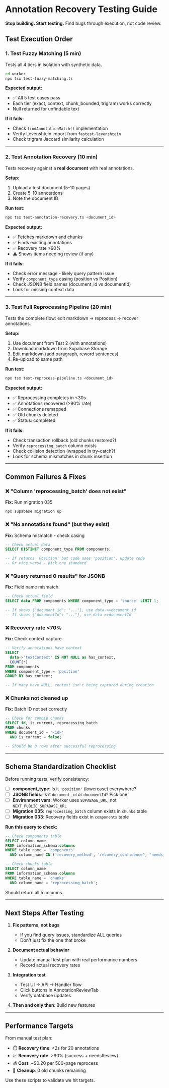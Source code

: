 # Annotation Recovery Testing Guide

**Stop building. Start testing.** Find bugs through execution, not code review.

## Test Execution Order

### 1. Test Fuzzy Matching (5 min)

Tests all 4 tiers in isolation with synthetic data.

```bash
cd worker
npx tsx test-fuzzy-matching.ts
```

**Expected output:**
- ✅ All 5 test cases pass
- Each tier (exact, context, chunk_bounded, trigram) works correctly
- Null returned for unfindable text

**If it fails:**
- Check `findAnnotationMatch()` implementation
- Verify Levenshtein import from `fastest-levenshtein`
- Check trigram Jaccard similarity calculation

---

### 2. Test Annotation Recovery (10 min)

Tests recovery against a **real document** with real annotations.

**Setup:**
1. Upload a test document (5-10 pages)
2. Create 5-10 annotations
3. Note the document ID

**Run test:**
```bash
npx tsx test-annotation-recovery.ts <document_id>
```

**Expected output:**
- ✅ Fetches markdown and chunks
- ✅ Finds existing annotations
- ✅ Recovery rate >90%
- ⚠️ Shows items needing review (if any)

**If it fails:**
- Check error message - likely query pattern issue
- Verify `component_type` casing (position vs Position)
- Check JSONB field names (document_id vs documentId)
- Look for missing context data

---

### 3. Test Full Reprocessing Pipeline (20 min)

Tests the complete flow: edit markdown → reprocess → recover annotations.

**Setup:**
1. Use document from Test 2 (with annotations)
2. Download markdown from Supabase Storage
3. Edit markdown (add paragraph, reword sentences)
4. Re-upload to same path

**Run test:**
```bash
npx tsx test-reprocess-pipeline.ts <document_id>
```

**Expected output:**
- ✅ Reprocessing completes in <30s
- ✅ Annotations recovered (>90% rate)
- ✅ Connections remapped
- ✅ Old chunks deleted
- ✅ Status: completed

**If it fails:**
- Check transaction rollback (old chunks restored?)
- Verify `reprocessing_batch` column exists
- Check collision detection (wrapped in try-catch?)
- Look for schema mismatches in chunk insertion

---

## Common Failures & Fixes

### ❌ "Column 'reprocessing_batch' does not exist"
**Fix:** Run migration 035
```bash
npx supabase migration up
```

### ❌ "No annotations found" (but they exist)
**Fix:** Schema mismatch - check casing
```sql
-- Check actual data
SELECT DISTINCT component_type FROM components;

-- If returns 'Position' but code uses 'position', update code
-- Or vice versa - pick one standard
```

### ❌ "Query returned 0 results" for JSONB
**Fix:** Field name mismatch
```sql
-- Check actual field
SELECT data FROM components WHERE component_type = 'source' LIMIT 1;

-- If shows {"document_id": "..."}, use data->>document_id
-- If shows {"documentId": "..."}, use data->>documentId
```

### ❌ Recovery rate <70%
**Fix:** Check context capture
```sql
-- Verify annotations have context
SELECT
  data->'textContext' IS NOT NULL as has_context,
  COUNT(*)
FROM components
WHERE component_type = 'position'
GROUP BY has_context;

-- If many have NULL, context isn't being captured during creation
```

### ❌ Chunks not cleaned up
**Fix:** Batch ID not set correctly
```sql
-- Check for zombie chunks
SELECT id, is_current, reprocessing_batch
FROM chunks
WHERE document_id = '<id>'
  AND is_current = false;

-- Should be 0 rows after successful reprocessing
```

---

## Schema Standardization Checklist

Before running tests, verify consistency:

- [ ] **component_type**: Is it `'position'` (lowercase) everywhere?
- [ ] **JSONB fields**: Is it `document_id` or `documentId`? Pick one.
- [ ] **Environment vars**: Worker uses `SUPABASE_URL`, not `NEXT_PUBLIC_SUPABASE_URL`
- [ ] **Migration 035**: `reprocessing_batch` column exists in `chunks` table
- [ ] **Migration 033**: Recovery fields exist in `components` table

**Run this query to check:**
```sql
-- Check components table
SELECT column_name
FROM information_schema.columns
WHERE table_name = 'components'
  AND column_name IN ('recovery_method', 'recovery_confidence', 'needs_review', 'original_chunk_index');

-- Check chunks table
SELECT column_name
FROM information_schema.columns
WHERE table_name = 'chunks'
  AND column_name = 'reprocessing_batch';
```

Should return all 5 columns.

---

## Next Steps After Testing

1. **Fix patterns, not bugs**
   - If you find query issues, standardize ALL queries
   - Don't just fix the one that broke

2. **Document actual behavior**
   - Update manual test plan with real performance numbers
   - Record actual recovery rates

3. **Integration test**
   - Test UI → API → Handler flow
   - Click buttons in AnnotationReviewTab
   - Verify database updates

4. **Then and only then**: Build new features

---

## Performance Targets

From manual test plan:

- ⏱️ **Recovery time**: <2s for 20 annotations
- 📈 **Recovery rate**: >90% (success + needsReview)
- 💰 **Cost**: ~$0.20 per 500-page reprocess
- 🧹 **Cleanup**: 0 old chunks remaining

Use these scripts to validate we hit targets.
